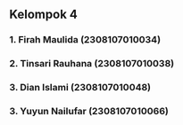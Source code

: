 ## Kelompok 4

### 1. Firah Maulida (2308107010034)
### 2. Tinsari Rauhana (2308107010038)
### 3. Dian Islami (2308107010048)
### 3. Yuyun Nailufar (2308107010066)
